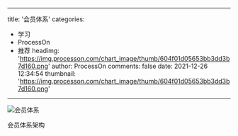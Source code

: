 
---
title: '会员体系'
categories: 
 - 学习
 - ProcessOn
 - 推荐
headimg: 'https://img.processon.com/chart_image/thumb/604f01d05653bb3dd3b7d160.png'
author: ProcessOn
comments: false
date: 2021-12-26 12:34:54
thumbnail: 'https://img.processon.com/chart_image/thumb/604f01d05653bb3dd3b7d160.png'
---

<div>   
<img class="thumb" alt="会员体系" src="https://img.processon.com/chart_image/thumb/604f01d05653bb3dd3b7d160.png" referrerpolicy="no-referrer">
<p>会员体系架构</p>  
</div>
            